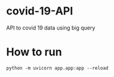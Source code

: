 # covid-19-API
API to covid 19 data using big query

# How to run

``` python -m uvicorn app.app:app --reload ```